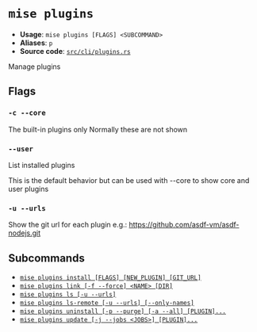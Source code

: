 # `mise plugins`

- **Usage**: `mise plugins [FLAGS] <SUBCOMMAND>`
- **Aliases**: `p`
- **Source code**: [`src/cli/plugins.rs`](https://github.com/jdx/mise/blob/main/src/cli/plugins.rs)

Manage plugins

## Flags

### `-c --core`

The built-in plugins only
Normally these are not shown

### `--user`

List installed plugins

This is the default behavior but can be used with --core
to show core and user plugins

### `-u --urls`

Show the git url for each plugin
e.g.: <https://github.com/asdf-vm/asdf-nodejs.git>

## Subcommands

- [`mise plugins install [FLAGS] [NEW_PLUGIN] [GIT_URL]`](/cli/plugins/install.md)
- [`mise plugins link [-f --force] <NAME> [DIR]`](/cli/plugins/link.md)
- [`mise plugins ls [-u --urls]`](/cli/plugins/ls.md)
- [`mise plugins ls-remote [-u --urls] [--only-names]`](/cli/plugins/ls-remote.md)
- [`mise plugins uninstall [-p --purge] [-a --all] [PLUGIN]...`](/cli/plugins/uninstall.md)
- [`mise plugins update [-j --jobs <JOBS>] [PLUGIN]...`](/cli/plugins/update.md)
